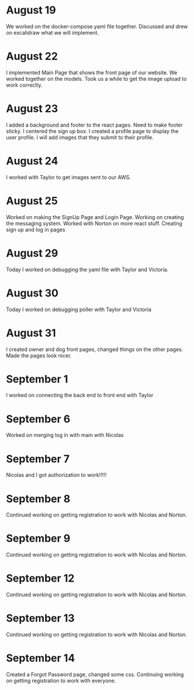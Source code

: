 # August 19
We worked on the docker-compose.yaml file together.
Discussed and drew on excalidraw what we will implement.

# August 22
I implemented Main Page that shows the front page of our website.
We worked together on the models. Took us a while to get the image upload to
work correctly.

# August 23
I added a background and footer to the react pages. Need to make
footer sticky. I centered the sign up box. I created a profile page to display the user profile. I will add images that they submit to their profile.

# August 24
I worked with Taylor to get images sent to our AWS.

# August 25
Worked on making the SignUp Page and Login Page. Working on creating the messaging system.
Worked with Norton on more react stuff.
Creating sign up and log in pages

# August 29
Today I worked on debugging the yaml file with Taylor and Victoria.

# August 30
Today I worked on debugging poller with Taylor and Victoria

# August 31
I created owner and dog front pages, changed things on the other pages.
Made the pages look nicer.

# September 1
I worked on connecting the back end to front end with Taylor

# September 6
Worked on merging log in with main with Nicolas

# September 7
Nicolas and I got authorization to work!!!!!

# September 8
Continued working on getting registration to work with Nicolas and Norton.

# September 9
Continued working on getting registration to work with Nicolas and Norton.

# September 12
Continued working on getting registration to work with Nicolas and Norton.

# September 13
Continued working on getting registration to work with Nicolas and Norton.

# September 14
Created a Forgot Password page, changed some css.
Continuing working on getting registration to work with everyone.